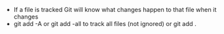 - If a file is tracked Git will know what changes happen to that file when it changes
- git add -A or git add -all to track all files (not ignored) or git add .